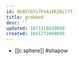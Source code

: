 ```yaml
---
id: 9bQ5YQ7s7FkAiEK3Bil7T
title: grabbed
desc: ''
updated: 1671318839058
created: 1641772440695
---
```



- [[c.sphere]] #shapow
